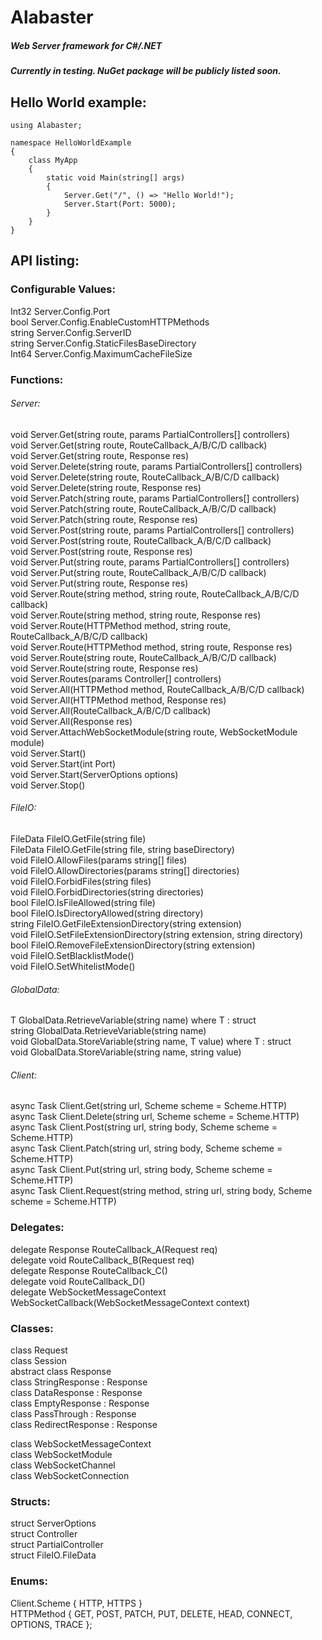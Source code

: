 # Alabaster

##### Web Server framework for C#/.NET

##### Currently in testing. NuGet package will be publicly listed soon.  

## Hello World example:  

```
using Alabaster;

namespace HelloWorldExample
{
    class MyApp
    {
        static void Main(string[] args)
        {
            Server.Get("/", () => "Hello World!");            
            Server.Start(Port: 5000);
        }
    }
}
```

## API listing:  

### Configurable Values:  

Int32 Server.Config.Port  
bool Server.Config.EnableCustomHTTPMethods  
string Server.Config.ServerID  
string Server.Config.StaticFilesBaseDirectory  
Int64 Server.Config.MaximumCacheFileSize  
  
### Functions:  

###### Server:  
void Server.Get(string route, params PartialControllers[] controllers)  
void Server.Get(string route, RouteCallback_A/B/C/D callback)  
void Server.Get(string route, Response res)  
void Server.Delete(string route, params PartialControllers[] controllers)  
void Server.Delete(string route, RouteCallback_A/B/C/D callback)  
void Server.Delete(string route, Response res)  
void Server.Patch(string route, params PartialControllers[] controllers)  
void Server.Patch(string route, RouteCallback_A/B/C/D callback)  
void Server.Patch(string route, Response res)  
void Server.Post(string route, params PartialControllers[] controllers)  
void Server.Post(string route, RouteCallback_A/B/C/D callback)  
void Server.Post(string route, Response res)  
void Server.Put(string route, params PartialControllers[] controllers)  
void Server.Put(string route, RouteCallback_A/B/C/D callback)  
void Server.Put(string route, Response res)   
void Server.Route(string method, string route, RouteCallback_A/B/C/D callback)  
void Server.Route(string method, string route, Response res)  
void Server.Route(HTTPMethod method, string route, RouteCallback_A/B/C/D callback)  
void Server.Route(HTTPMethod method, string route, Response res)  
void Server.Route(string route, RouteCallback_A/B/C/D callback)  
void Server.Route(string route, Response res)  
void Server.Routes(params Controller[] controllers)  
void Server.All(HTTPMethod method, RouteCallback_A/B/C/D callback)  
void Server.All(HTTPMethod method, Response res)  
void Server.All(RouteCallback_A/B/C/D callback)  
void Server.All(Response res)  
void Server.AttachWebSocketModule(string route, WebSocketModule module)  
void Server.Start()  
void Server.Start(int Port)  
void Server.Start(ServerOptions options)  
void Server.Stop()  

###### FileIO:  
FileData FileIO.GetFile(string file)  
FileData FileIO.GetFile(string file, string baseDirectory)  
void FileIO.AllowFiles(params string[] files)  
void FileIO.AllowDirectories(params string[] directories)  
void FileIO.ForbidFiles(string files)  
void FileIO.ForbidDirectories(string directories)  
bool FileIO.IsFileAllowed(string file)  
bool FileIO.IsDirectoryAllowed(string directory)  
string FileIO.GetFileExtensionDirectory(string extension)  
void FileIO.SetFileExtensionDirectory(string extension, string directory)  
bool FileIO.RemoveFileExtensionDirectory(string extension)  
void FileIO.SetBlacklistMode()  
void FileIO.SetWhitelistMode()  

###### GlobalData:  
T GlobalData.RetrieveVariable<T>(string name) where T : struct  
string GlobalData.RetrieveVariable(string name)  
void GlobalData.StoreVariable<T>(string name, T value) where T : struct  
void GlobalData.StoreVariable(string name, string value)  

###### Client:  

async Task<string> Client.Get(string url, Scheme scheme = Scheme.HTTP)  
async Task<string> Client.Delete(string url, Scheme scheme = Scheme.HTTP)  
async Task<string> Client.Post(string url, string body, Scheme scheme = Scheme.HTTP)  
async Task<string> Client.Patch(string url, string body, Scheme scheme = Scheme.HTTP)  
async Task<string> Client.Put(string url, string body, Scheme scheme = Scheme.HTTP)  
async Task<string> Client.Request(string method, string url, string body, Scheme scheme = Scheme.HTTP)  

### Delegates:  

delegate Response RouteCallback_A(Request req)  
delegate void RouteCallback_B(Request req)  
delegate Response RouteCallback_C()  
delegate void RouteCallback_D()  
delegate WebSocketMessageContext WebSocketCallback(WebSocketMessageContext context)  

### Classes:  

class Request  
class Session  
abstract class Response  
class StringResponse : Response  
class DataResponse : Response  
class EmptyResponse : Response  
class PassThrough : Response  
class RedirectResponse : Response  

class WebSocketMessageContext  
class WebSocketModule  
class WebSocketChannel  
class WebSocketConnection  

### Structs:

struct ServerOptions  
struct Controller  
struct PartialController  
struct FileIO.FileData

### Enums:  
Client.Scheme { HTTP, HTTPS }  
HTTPMethod { GET, POST, PATCH, PUT, DELETE, HEAD, CONNECT, OPTIONS, TRACE };  
